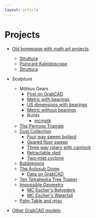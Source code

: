 ```yaml
---
layout: article
---
```


# Projects

* [Old homepage with math art projects](/homepage/)
    * [Struttura](/homepage/Struttura/)
    * [Poincar&eacute; Kaleidoscope](/homepage/Poincare-WebGL/)
    * [Struttura](/homepage/Four/)

* Sculpture
    * M&ouml;bius Gears
        * [Post on GrabCAD](https://blog.grabcad.com/blog/2014/10/14/mobius-gears/)
        * [Metric with bearings](https://grabcad.com/library/mobius-v4-m6-with-bearings-1)
        * [US dimensions with bearings](https://grabcad.com/library/11-gear-mobius-strip-v2-public)
        * [Metric without bearings](https://grabcad.com/library/11-gear-mobius-v3-1)
        * Builds
            * [mcmptk](https://youtu.be/YEp-J3Hj8uU)
    * [The Penrose Triangle](/homepage/Penrose/)
    * [Dust Collection](https://grabcad.com/blake.courter/models)
        * [Four way sweep bollard](https://grabcad.com/library/dust-bollard-1)
        * [Geared floor sweep](https://grabcad.com/library/roto-sweep-1)
        * [Three way rotary with camlock](https://grabcad.com/library/rotary-switch-for-dust-1)
        * [Retractable sled](https://grabcad.com/library/retracting-dust-sled-1)
        * [Two-inlet cyclone](https://grabcad.com/library/twin-inlet-dust-cyclone-1)
    * [Bubblegons](https://photos.google.com/share/AF1QipPPRc3UYrY5a8xfErjyNXTovnHz5WptG7BZwtXoGE82N3CJyQeQs3nw-Z7LVXuHRA)
    * [The Autosub Dome](https://photos.google.com/share/AF1QipNgNeOgTjJSDkZq1TkthNKnHvgxU0HszvlqjwvnccJiGzpsjR1f5veJFt_UtcKXfw?key=bGxYWm5Fd0xjRGpqOE1vRVpMVFZjUlJNOWdHSWJB)
        * [Data on GrabCAD](https://grabcad.com/blake.courter/models)
    * [Ten Tetrahedra Tree Topper](https://grabcad.com/library/ten-tetrahedra-tree-topper-1)
    * [Impossible Geometry](https://youtu.be/0POQYrwHtG8)
        * [MC Escher's Belvedere](https://grabcad.com/library/belvedere)
        * [MC Escher's Waterfall](https://grabcad.com/library/waterfall)
    * [Palm Table and misc](https://photos.google.com/album/AF1QipOrAC1AOJNSLo6vIz-nP93m0dz9S0iiJmcM7_IO)

* [Other GrabCAD models](https://grabcad.com/blake.courter/models)
